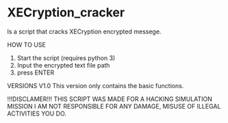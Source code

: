 # XECryption_cracker
Is a script that cracks XECryption encrypted messege.

HOW TO USE

  1) Start the script (requires python 3)
  2) Input the encrypted text file path
  3) press ENTER

VERSIONS
V1.0
  This version only contains the basic functions.


!!!DISCLAMER!!! THIS SCRIPT WAS MADE FOR A HACKING SIMULATION MISSION
I AM NOT RESPONSIBLE FOR ANY DAMAGE, MISUSE OF ILLEGAL ACTIVITIES
YOU DO.

